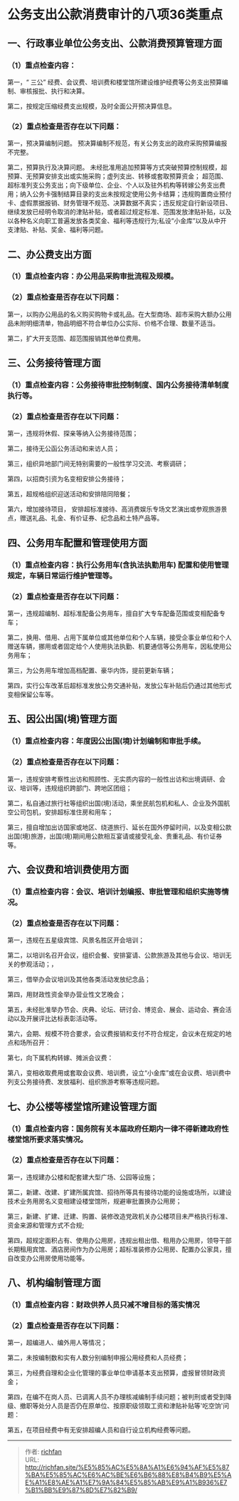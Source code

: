 # 公务支出公款消费审计的八项36类重点

## 一、行政事业单位公务支出、公款消费预算管理方面

### （1）重点检查内容：

第一，“ 三公” 经费、会议费、培训费和楼堂馆所建设维护经费等公务支出预算编制、审核报批、执行和决算。

第二，按规定压缩经费支出规模，及时全面公开预决算信息。

### （2）重点检查是否存在以下问题：

第一，预决算编制问题。 预决算编制不规范，有关公务支出的政府采购预算编报不完整。

第二，预算执行及决算问题。 未经批准用追加预算等方式突破预算控制规模，超预算、无预算安排支出或实施采购；虚列支出、转移或套取预算资金； 超范围、超标准列支公务支出；向下级单位、企业、个人以及驻外机构等转嫁公务支出费用；纳入公务卡强制结算目录的支出未按规定使用公务卡结算；违规购置商业预付卡、虚假票据报销、财务管理不规范、决算数据不真实；违反规定自行新设项目、继续发放已经明令取消的津贴补贴，或者超过规定标准、范围发放津贴补贴，以及以各种名义向职工普遍发放各类奖金、福利等违规行为;私设“小金库”以及从中开支津贴、补贴、奖金、福利等问题。

## 二、办公费支出方面

### （1）重点检查内容：办公用品采购审批流程及规模。

### （2）重点检查是否存在以下问题：

第一，以购办公用品的名义购买购物卡或礼品。在大型商场、超市采购大额办公用品未附明细清单，物品明细不符合单位办公实际、价格不合理、数量不适当。

第二，扩大开支范围、超范围报销其他单位费用。

## 三、公务接待管理方面

### （1）重点检查内容：公务接待审批控制制度、国内公务接待清单制度执行等。

### （2）重点检查是否存在以下问题：

第一，违规将休假、探亲等纳入公务接待范围；

第二，接待无公函公务活动和来访人员；

第三，组织异地部门间无特别需要的一般性学习交流、考察调研；

第四，以招商引资为名变相安排公务接待；

第五，超规格组织迎送活动和安排陪同陪餐；

第六，增加接待项目， 安排超标准接待、高消费娱乐专场文艺演出或参观旅游景点，赠送礼品、礼金、有价证券、纪念品和土特产品等。

## 四、公务用车配置和管理使用方面

### （1）重点检查内容：执行公务用车(含执法执勤用车) 配置和使用管理规定，车辆日常运行维护管理等。

### （2）重点检查是否存在以下问题：

第一，违规超编制、超标准配备公务用车，擅自扩大专车配备范围或变相配备专车；

第二，换用、借用、占用下属单位或其他单位和个人车辆，接受企事业单位和个人赠送车辆，挪用或者固定给个人使用执法执勤、机要通信等公务用车，因私使用公务用车；

第三，为公务用车增加高档配置、豪华内饰，提前更新车辆；

第四，实行公车改革后超标准发放公务交通补贴，发放公车补贴后仍通过其他形式变相保留公车等。

## 五、因公出国(境)管理方面

### （1）重点检查内容：年度因公出国(境)计划编制和审批手续。

### （2）重点检查是否存在以下问题：

第一，违规安排考察性出访和照顾性、无实质内容的一般性出访和出境调研、会议、培训等，违规组织跨部门、跨地区团组；

第二，私自通过旅行社等组织出国(境)活动，乘坐民航包机和私人、企业及外国航空公司包机，安排超标准住房和用车；

第三，擅自增加出访国家或地区、绕道旅行、延长在国外停留时间，以及变相公款出国(境)旅游，出国(境)期间用公款相互宴请或接受礼金、贵重礼品、有价证券等。

## 六、会议费和培训费使用方面

### （1）重点检查内容：会议、培训计划编报、审批管理和组织实施等情况。

### （2）重点检查是否存在以下问题：

第一，违规在五星级宾馆、风景名胜区开会培训；

第二，以培训名召开会议，组织会餐、安排宴请、公款旅游及其他与会议、培训无关的参观活动；，

第三，借举办会议培训及其他各类活动发放纪念品；

第四，用财政性资金举办营业性文艺晚会；

第五，未经批准举办节会、庆典、论坛、研讨会、博览会、展会、运动会、赛会活动以及开展评比达标表彰活动等。

第六，会期、规模不符合要求，会议费报销和支付不符合规定，会议未在规定的地点和场所召开：

第七，向下属机构转嫁、摊派会议费：

第八，变相收取费用或套取会议费、培训费，设立“小金库”或在会议费、培训费中列支公务接待费、发放福利、组织旅游考察等违规问题。

## 七、办公楼等楼堂馆所建设管理方面

### （1）重点检查内容：国务院有关本届政府任期内一律不得新建政府性楼堂馆所要求落实情况。

### （2）重点检查是否存在以下问题：

第一，违规建办公楼和配套建大型广场、公园等设施；

第二，新建、改建、扩建所属宾馆、招待所等具有接待功能的设施或场所，以建设技术业务用房名义变相建设楼堂馆所，规避审批置换办公用房；

第三，新建、扩建、迁建、购置、装修改造党政机关办公楼项目未严格执行标准、资金来源和管理方式不合规;

第四，超规定面积占有、使用办公用房，违规出租出借、租用办公用房，领导干部长期租用宾馆、酒店房间作为办公用房；超标准装修办公用房、配置办公家具，擅自改变办公用房使用功能等。

## 八、机构编制管理方面

### （1）重点检查内容：财政供养人员只减不增目标的落实情况

### （2）重点检查是否存在以下问题：

第一，超编进人、编外用人等情况；

第二，未按编制数和实有人数分别编制申报公用经费和人员经费；

第三，为经费自理和企业化管理的事业单位申请基本支出预算，虚报冒领财政资金；

第四，在编不在岗人员、已调离人员不办理核减编制手续问题；被判刑或者受到降级、撤职等处分人员是否仍在原单位、按原职级领取工资和津贴补贴等'吃空饷'问题：

第五，在项目经费中有无安排超编人员和自行设立机构经费等问题。


---

> 作者: [richfan](https://richfan.site/)  
> URL: http://richfan.site/%E5%85%AC%E5%8A%A1%E6%94%AF%E5%87%BA%E5%85%AC%E6%AC%BE%E6%B6%88%E8%B4%B9%E5%AE%A1%E8%AE%A1%E7%9A%84%E5%85%AB%E9%A1%B936%E7%B1%BB%E9%87%8D%E7%82%B9/  

